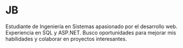 # JB
Estudiante de Ingeniería en Sistemas apasionado por el desarrollo web. Experiencia en SQL y ASP.NET. Busco oportunidades para mejorar mis habilidades y colaborar en proyectos interesantes.
